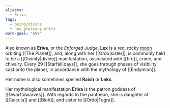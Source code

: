 ```yaml
---
aliases:
  - Eriva
tags:
  - being/divine
  - has_glossary_entry
word-goal: "550"
---
```


Also known as **Eriva**, or the *Enforged Judge*, **Lex** is a red, rocky [moon](https://en.wikipedia.org/wiki/Natural_satellite) orbiting [[The Planet]], and, along with her [[Ordo|sister]], is commonly held to be a [[Divinity|divine]] manifestation, associated with [[fire]], crime, and chivalry. Every 29 [[Starfall|days]], she goes through phases of visibility cast onto the planet, in accordance with the mythology of [[Endymion]].

Her name is also sometimes spelled **Raish** or **Leks**.

Her mythological manifestation **Eriva** is the patron goddess of [[Dwarf|dwarves]]. With regards to the pantheon, she is daughter of [[Calcula]] and [[Bioh]], and sister to [[Ordo|Tegra]].